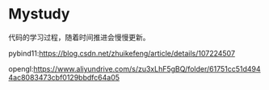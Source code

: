 # Mystudy
代码的学习过程，随着时间推进会慢慢更新。

pybind11:https://blog.csdn.net/zhuikefeng/article/details/107224507

opengl:https://www.aliyundrive.com/s/zu3xLhF5gBQ/folder/61751cc51d4944ac8083473cbf0129bbdfc64a05
